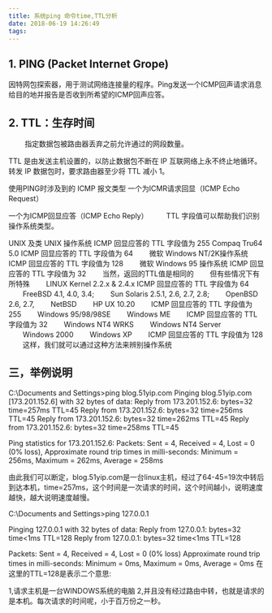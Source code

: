 ```yaml
---
title: 系统ping 命令time,TTL分析
date: 2018-06-19 14:26:49
tags:
---
```



## 1. PING (Packet Internet Grope)

因特网包探索器，用于测试网络连接量的程序。Ping发送一个ICMP回声请求消息给目的地并报告是否收到所希望的ICMP回声应答。


## 2. TTL：生存时间
　　
指定数据包被路由器丢弃之前允许通过的网段数量。
    
TTL 是由发送主机设置的，以防止数据包不断在 IP 互联网络上永不终止地循环。转发 IP 数据包时，要求路由器至少将 TTL 减小 1。

使用PING时涉及到的 ICMP 报文类型
一个为ICMR请求回显（ICMP Echo Request）

一个为ICMP回显应答（ICMP Echo Reply）
　　
TTL 字段值可以帮助我们识别操作系统类型。

UNIX 及类 UNIX 操作系统 ICMP 回显应答的 TTL 字段值为 255
Compaq Tru64 5.0 ICMP 回显应答的 TTL 字段值为 64
　　微软 Windows NT/2K操作系统 ICMP 回显应答的 TTL 字段值为 128
　　微软 Windows 95 操作系统 ICMP 回显应答的 TTL 字段值为 32
　　当然，返回的TTL值是相同的
　　但有些情况下有所特殊
　　LINUX Kernel 2.2.x & 2.4.x ICMP 回显应答的 TTL 字段值为 64
　　FreeBSD 4.1, 4.0, 3.4;
　　Sun Solaris 2.5.1, 2.6, 2.7, 2.8;
　　OpenBSD 2.6, 2.7,
　　NetBSD
　　HP UX 10.20
　　ICMP 回显应答的 TTL 字段值为 255
　　Windows 95/98/98SE
　　Windows ME
　　ICMP 回显应答的 TTL 字段值为 32
　　Windows NT4 WRKS
　　Windows NT4 Server
　　Windows 2000
　　Windows XP
　　ICMP 回显应答的 TTL 字段值为 128
　　这样，我们就可以通过这种方法来辨别操作系统

## 三，举例说明

C:\Documents and Settings>ping blog.51yip.com
Pinging blog.51yip.com [173.201.152.6] with 32 bytes of data:
Reply from 173.201.152.6: bytes=32 time=257ms TTL=45
Reply from 173.201.152.6: bytes=32 time=256ms TTL=45
Reply from 173.201.152.6: bytes=32 time=262ms TTL=45
Reply from 173.201.152.6: bytes=32 time=258ms TTL=45

Ping statistics for 173.201.152.6:
Packets: Sent = 4, Received = 4, Lost = 0 (0% loss),
Approximate round trip times in milli-seconds:
Minimum = 256ms, Maximum = 262ms, Average = 258ms

由此我们可以断定，blog.51yip.com是一台linux主机，经过了64-45=19次中转后到达本机，time=257ms，这个时间是一次请求的时间，这个时间越小，说明速度越快，越大说明速度越慢。

C:\Documents and Settings>ping 127.0.0.1

Pinging 127.0.0.1 with 32 bytes of data:
Reply from 127.0.0.1: bytes=32 time<1ms TTL=128
Reply from 127.0.0.1: bytes=32 time<1ms TTL=128

Packets: Sent = 4, Received = 4, Lost = 0 (0% loss)
Approximate round trip times in milli-seconds:
Minimum = 0ms, Maximum = 0ms, Average = 0ms
在这里的TTL=128是表示二个意思:

1,请求主机是一台WINDOWS系统的电脑
2,并且没有经过路由中转，也就是请求的是本机。每次请求的时间呢，小于百万份之一秒。


